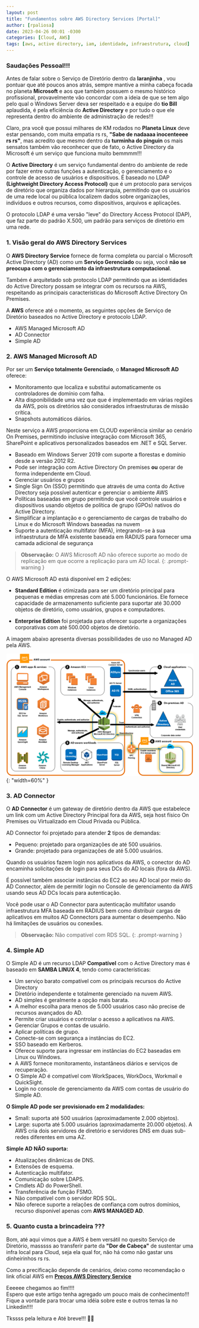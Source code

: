 ```yaml
---
layout: post
title: "Fundamentos sobre AWS Directory Services [Portal]"
author: [rpaliosa]
date: 2023-04-26 00:01 -0300
categories: [Cloud, AWS]
tags: [aws, active directory, iam, identidade, infraestrutura, cloud]
---
```


### Saudações Pessoal!!!

Antes de falar sobre o Serviço de Diretório dentro da **laranjinha** , vou pontuar que até poucos anos atrás, sempre mantive a minha cabeça focada no planeta **Microsoft** e aos que também possuem o mesmo histórico profissional, provavelmente vão concordar com a ideia de que se tem algo pelo qual o Windows Server deva ser respeitado e a equipe do **tio Bill** aplaudida, é pela eficiência do **Active Directory** e por tudo o que ele representa dentro do ambiente de administração de redes!!!

Claro, pra você que possui milhares de KM rodados no **Planeta Linux** deve estar pensando, com muita empatia rs rs, **"Sabe de nadaaaa inocenteeee rs rs"**, mas acredito que mesmo dentro da **turminha do pinguin** os mais sensatos também vão reconhecer que de fato, o Active Directory da Microsoft é um serviço que funciona muito bemmmm!!!

O **Active Directory** é um serviço fundamental dentro do ambiente de rede por fazer entre outras funções a autenticação, o gerenciamento e o controle de acesso de usuários e dispositivos. É baseado no LDAP **(Lightweight Directory Access Protocol)**  que é um protocolo para serviços de diretório que organiza dados por hierarquia, permitindo que os usuários de uma rede local ou pública localizem dados sobre organizações, indivíduos e outros recursos, como dispositivos, arquivos e aplicações.

O protocolo LDAP é uma versão "leve" do Directory Access Protocol (DAP), que faz parte do padrão X.500, um padrão para serviços de diretório em uma rede.  


### **1. Visão geral do AWS Directory Services**

O **AWS Directory Service** fornece de forma completa ou parcial o Microsoft Active Directory (AD) como um **Serviço Gerenciado** ou seja, você **não se preocupa com o gerenciamento da infraestrutura computacional**. 

Também é arquitetado sob protocolo LDAP permitindo que as identidades do Active Directory possam se integrar com os recursos na AWS, respeitando as principais características do Microsoft Active Directory On Premises.

A **AWS** oferece até o momento, as seguintes opções de Serviço de Diretório baseados no Active Directory e protocolo LDAP.

* AWS Managed Microsoft AD
* AD Connector
* Simple AD

### **2. AWS Managed Microsoft AD**

Por ser um **Serviço totalmente Gerenciado**, o **Managed Microsoft AD** oferece:

- Monitoramento que localiza e substitui automaticamente os controladores de domínio com falha.
- Alta disponibilidade uma vez que que é implementado em várias regiões da AWS, pois os diretórios são considerados infraestruturas de missão crítica.
- Snapshots automáticos diários.

Neste serviço a AWS proporciona em CLOUD experiência similar ao cenário On Premises, permitindo inclusive integração com Microsoft 365, SharePoint e aplicativos personalizados baseados em .NET e SQL Server.

- Baseado em Windows Server 2019 com suporte a florestas e domínio desde a versão 2012 R2.
- Pode ser integração com Active Directory On premises **ou** operar de forma independente em Cloud.
- Gerenciar usuários e grupos
- Single Sign On (SSO) permitindo que através de uma conta do Active Directory seja possível autenticar e gerenciar o ambiente AWS
- Políticas baseadas em grupo permitindo que você controle usuários e dispositivos usando objetos de política de grupo (GPOs) nativos do Active Directory.
- Simplificar a implantação e o gerenciamento de cargas de trabalho do Linux e do Microsoft Windows baseadas na nuvem
- Suporte a autenticação multifator (MFA), integrando-se à sua infraestrutura de MFA existente baseada em RADIUS para fornecer uma camada adicional de segurança

>**Observação:** O AWS Microsoft AD não oferece suporte ao modo de replicação em que ocorre a replicação para um AD local.
{: .prompt-warning }

O AWS Microsoft AD está disponível em 2 edições:

- **Standard Edition** é otimizada para ser um diretório principal para pequenas e médias empresas com até 5.000 funcionários. Ele fornece capacidade de armazenamento suficiente para suportar até 30.000 objetos de diretório, como usuários, grupos e computadores.

- **Enterprise Edition** foi projetada para oferecer suporte a organizações corporativas com até 500.000 objetos de diretório.

A imagem abaixo apresenta diversas possibilidades de uso no Managed AD pela AWS.

![](/assets/img/67/aws-ad01.png){: "width=60%" }

### **3. AD Connector**

O **AD Connector** é um gateway de diretório dentro da AWS que estabelece um link com um Active Directory Principal fora da AWS, seja host físico On Premises ou Virtualizado em Cloud Privada ou Pública.

AD Connector foi projetado para atender **2** tipos de demandas:

- Pequeno: projetado para organizações de até 500 usuários.
- Grande: projetado para organizações de até 5.000 usuários.

Quando os usuários fazem login nos aplicativos da AWS, o conector do AD encaminha solicitações de login para seus DCs do AD locais (fora da AWS).

É possível também associar instâncias do EC2 ao seu AD local por meio do AD Connector, além de permitir login no Console de gerenciamento da AWS usando seus AD DCs locais para autenticação.

Você pode usar o AD Connector para autenticação multifator usando infraestrutura MFA baseada em RADIUS bem como distribuir cargas de aplicativos em muitos AD Connectors para aumentar o desempenho. Não há limitações de usuários ou conexões.

>**Observação:** Não compatível com RDS SQL.
{: .prompt-warning }

### **4. Simple AD**

O Simple AD é um recurso LDAP  **Compatível** com o Active Directory mas é baseado em **SAMBA LINUX 4**, tendo como características:

- Um serviço barato compatível com os principais recursos do Active Directory 
- Diretório independente e totalmente gerenciado na nuvem AWS.
- AD simples é geralmente a opção mais barata.
- A melhor escolha para menos de 5.000 usuários caso não precise de recursos avançados do AD.
- Permite criar usuários e controlar o acesso a aplicativos na AWS.
- Gerenciar Grupos e contas de usuário.
- Aplicar políticas de grupo.
- Conecte-se com segurança a instâncias do EC2.
- SSO baseado em Kerberos.
- Oferece suporte para ingressar em instâncias do EC2 baseadas em Linux ou Windows.
- A AWS fornece monitoramento, instantâneos diários e serviços de recuperação.
- O Simple AD é compatível com WorkSpaces, WorkDocs, Workmail e QuickSight.
- Login no console de gerenciamento da AWS com contas de usuário do Simple AD.

**O Simple AD pode ser provisionado em 2 modalidades:**

- Small: suporta até 500 usuários (aproximadamente 2.000 objetos).
- Large: suporta até 5.000 usuários (aproximadamente 20.000 objetos).
A AWS cria dois servidores de diretório e servidores DNS em duas sub-redes diferentes em uma AZ.

**Simple AD NÃO suporta:**

- Atualizações dinâmicas de DNS.
- Extensões de esquema.
- Autenticação multifator.
- Comunicação sobre LDAPS.
- Cmdlets AD do PowerShell.
- Transferência de função FSMO.
- Não compatível com o servidor RDS SQL.
- Não oferece suporte a relações de confiança com outros domínios, recurso disponível apenas com **AWS MANAGED AD**.

### **5. Quanto custa a brincadeira ???**

Bom, até aqui vimos que a AWS é bem versátil no quesito Serviço de Diretório, masssss ao transferir parte da **"Dor de Cabeça"** de sustentar uma infra local para Cloud, seja ela qual for, não há como não gastar uns dinheirinhos rs rs.

Como a precificação depende de cenários, deixo como recomendação o link oficial AWS  em  <a href="https://aws.amazon.com/pt/directoryservice/pricing/?nc=sn&loc=3" target="_blank"> **Preços AWS Directory Service**</a>


Eeeeee chegamos ao fim!!!!<br>
Espero que este artigo tenha agregado um pouco mais de conhecimento!!!
Fique a vontade para trocar uma idéia sobre este e outros temas la no Linkedin!!!!
 
Tkssss pela leitura e Até breve!!! 🍻🚀 